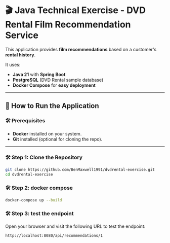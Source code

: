 # 🎬 Java Technical Exercise - DVD Rental Film Recommendation Service

This application provides **film recommendations** based on a customer's **rental history**.

It uses:
- **Java 21** with **Spring Boot**
- **PostgreSQL** (DVD Rental sample database)
- **Docker Compose** for **easy deployment**

---

## 🚀 **How to Run the Application**

### 🛠️ **Prerequisites**

- **Docker** installed on your system.
- **Git** installed (optional for cloning the repo).

---

### 🛠️ **Step 1: Clone the Repository**

```bash
git clone https://github.com/BenMaxwell1991/dvdrental-exercise.git
cd dvdrental-exercise
```

### 🛠️ **Step 2: docker compose**

```bash
docker-compose up --build
```

### 🛠️ **Step 3: test the endpoint**

Open your browser and visit the following URL to test the endpoint:
```bash
http://localhost:8080/api/recommendations/1
```